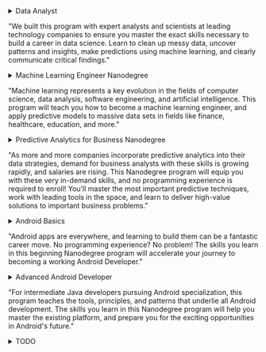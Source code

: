 <details>
  <summary>Data Analyst

"We built this program with expert analysts and scientists at leading technology companies to ensure you master the exact skills necessary to build a career in data science. Learn to clean up messy data, uncover patterns and insights, make predictions using machine learning, and clearly communicate critical findings."</summary>
  
  ## Heading
<a href="https://www.udacity.com/course/intro-to-descriptive-statistics--ud827">1) Intro to Descriptive Statistics</a>

<a href="https://www.udacity.com/course/intro-to-inferential-statistics--ud201">2) Intro to Inferential Statistics</a>

<a href="https://www.udacity.com/course/intro-to-data-analysis--ud170">3) Intro to Data Analysis</a>

<a href="https://www.udacity.com/course/data-wrangling-with-mongodb--ud032">4) Data Wrangling with MongoDB</a>

<a href="https://www.udacity.com/course/data-analysis-with-r--ud651">5) Data Analysis with R</a>

<a href="https://www.udacity.com/course/intro-to-machine-learning--ud120">6) Intro to Machine Learning</a>

<a href="https://www.udacity.com/course/data-visualization-and-d3js--ud507">7) Data Visualization and D3.js</a>

<a href="https://www.udacity.com/course/intro-to-html-and-css--ud304">8) Intro to HTML and CSS</a>

<a href="https://www.udacity.com/course/intro-to-javascript--ud803">9) JavaScript Basics</a>

<a href="https://www.udacity.com/course/ab-testing--ud257">10) A/B Testing</a>
</details>

<details>
 <summary>Machine Learning Engineer Nanodegree

"Machine learning represents a key evolution in the fields of computer science, data analysis, software engineering, and artificial intelligence. This program will teach you how to become a machine learning engineer, and apply predictive models to massive data sets in fields like finance, healthcare, education, and more." </summary>

<a href="https://www.udacity.com/course/intro-to-descriptive-statistics--ud827">1) Intro to Descriptive Statistics</a>

<a href="https://www.udacity.com/course/intro-to-data-science--ud359">2) Intro to Data Science</a>

<a href="https://www.udacity.com/course/intro-to-artificial-intelligence--cs271">3) Intro to Artificial Intelligence</a>

<a href="https://www.udacity.com/course/reinforcement-learning--ud600">4) Reinforcement Learning</a>

<a href="https://www.udacity.com/course/deep-learning--ud730">5) Deep Learning</a>

<a href="https://www.udacity.com/course/artificial-intelligence-for-robotics--cs373">6) Artificial Intelligence for Robotics</a>

<a href="https://www.udacity.com/course/machine-learning-for-trading--ud501">7) Machine Learning for Trading</a>

<a href="https://www.udacity.com/course/intro-to-theoretical-computer-science--cs313">8) Intro into theoretical computer science</a>
</details>

<details>
 <summary>Predictive Analytics for Business Nanodegree

"As more and more companies incorporate predictive analytics into their data strategies, demand for business analysts with these skills is growing rapidly, and salaries are rising. This Nanodegree program will equip you with these very in-demand skills, and no programming experience is required to enroll! You’ll master the most important predictive techniques, work with leading tools in the space, and learn to deliver high-value solutions to important business problems."</summary>

<a href="https://www.udacity.com/course/problem-solving-with-advanced-analytics--ud976">1) Problem Solving with Advanced Analytics</a>

<a href="https://www.udacity.com/course/creating-an-analytical-dataset--ud977">2) Creating an Analytical Dataset</a>

<a href="https://www.udacity.com/course/classification-models--ud978">3) Classification Models</a>

<a href="https://www.udacity.com/course/data-visualization-in-tableau--ud1006">4) Data Visualization in Tableau</a>

<a href="https://www.udacity.com/course/ab-testing--ud979">5) A/B Testing for Business Analysts</a>

<a href="https://www.udacity.com/course/time-series-forecasting--ud980">6) Time Series Forecasting</a>

<a href="https://www.udacity.com/course/segmentation-and-clustering--ud981">7) Segmentation and Clustering</a>
</details>

<details>
 <summary>Android Basics

"Android apps are everywhere, and learning to build them can be a fantastic career move. No programming experience? No problem! The skills you learn in this beginning Nanodegree program will accelerate your journey to becoming a working Android Developer."</summary>

<a href="https://www.udacity.com/course/android-basics-user-interface--ud834"> 1) Android Basics: User Interface</a>

<a href="https://www.udacity.com/course/android-basics-user-input--ud836">2) Android Basics: User Input</a>

<a href="https://www.udacity.com/course/android-basics-multi-screen-apps--ud839">3) Android Basics: Multi-screen Apps</a>

<a href="https://www.udacity.com/course/android-basics-networking--ud843">4) Android Basics: Networking</a>

<a href="https://www.udacity.com/course/android-basics-data-storage--ud845">5) Android Basics: Data Storage</a>

<a href="https://www.udacity.com/course/how-to-create-anything-in-android--ud802">6) UI Components</a>

<a href="https://www.udacity.com/course/ux-design-for-mobile-developers--ud849">7) UX Design </a>
</details>

<details>
 <summary>Advanced Android Developer</a>

"For intermediate Java developers pursuing Android specialization, this program teaches the tools, principles, and patterns that underlie all Android development. The skills you learn in this Nanodegree program will help you master the existing platform, and prepare you for the exciting opportunities in Android's future."</summary>

<a href="https://www.udacity.com/course/developing-android-apps--ud853">1) Developing Android Apps</a>
<a href="https://www.udacity.com/course/software-architecture-design--ud821"> Software Architecture and Design</a>
<a href="https://www.udacity.com/course/material-design-for-android-developers--ud862">2) Material Design</a>

<a href="https://www.udacity.com/course/add-google-sign-in-to-your-android-apps--ud876-5">3) Sign-in and Profiles</a>

<a href="https://www.udacity.com/course/add-google-maps-to-your-android-app--ud876-4">4) Google maps</a>

<a href="https://www.udacity.com/course/google-location-services-on-android--ud876-1">5) Location and Context</a>

<a href="https://www.udacity.com/course/google-analytics-for-android--ud876-2">6) Google analytics</a>

<a href="https://www.udacity.com/course/monetize-your-android-app-with-ads--ud876-3">7) Google ads</a>

<a href="https://www.udacity.com/course/2d-game-development-with-libgdx--ud405">8) Game Design I</a>

<a href="https://www.udacity.com/course/how-to-make-a-platformer-using-libgdx--ud406"> 9) Game Design II</a>

<a href="https://www.udacity.com/course/advanced-android-app-development--ud855">10) App Development II</a>

<a href="https://www.udacity.com/course/android-performance--ud825">11) Optimizing app performance</a>

<a href="https://www.udacity.com/course/firebase-essentials-for-android--ud009">12) Firebase</a>

<a href="https://www.udacity.com/course/gradle-for-android-and-java--ud867">13) Gradle for Android</a>

<a href="https://www.udacity.com/course/developing-scalable-apps-in-java--ud859">14) Developing scalable apps</a>

<a href="https://www.udacity.com/course/android-tv-and-google-cast-development--ud875B">15) Android TV and Google Cast</a>

<a href="https://www.udacity.com/course/android-wear-development--ud875A">16) Android wear</a>

<a href="https://www.udacity.com/course/android-auto-development--ud875C">17) Android Auto</a>
</details>

<details>
 <summary> TODO </summary>
 Data Structures and Algorithms (4 courses total)
 <a href="https://www.udacity.com/course/intro-to-algorithms--cs215">Intro to Algorithms</a>
 
 <a href="https://www.udacity.com/course/intro-to-computer-science--cs101">Intro to Computer Science</a>
 
 <a href="https://classroom.udacity.com/courses/ud513"> Course 2: Data Structures</a>
 </details>
 
